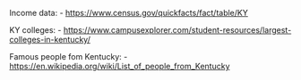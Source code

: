 Income data:
    - https://www.census.gov/quickfacts/fact/table/KY

KY colleges:
    - https://www.campusexplorer.com/student-resources/largest-colleges-in-kentucky/

Famous people fom Kentucky:
    - https://en.wikipedia.org/wiki/List_of_people_from_Kentucky